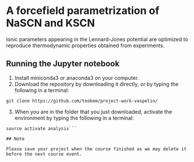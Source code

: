 # A forcefield parametrization of NaSCN and KSCN 

Ionic parameters appearing in the Lennard-Jones potential are optimized to reproduce thermodynamic properties obtained from experiments.

## Running the Jupyter notebook

1. Install miniconda3 or anaconda3 on your computer.
2. Download the repository by downloading it directly, or by typing the following in a terminal:

`git clone https://github.com/teokem/project-work-vaspelin/`

3. When you are in the folder that you just downloaded, activate the environment by typing the following in a terminal:

```conda env create -f environment.yml
source activate analysis```

## Note

Please save your project when the course finished as we may delete it before the next course event.
